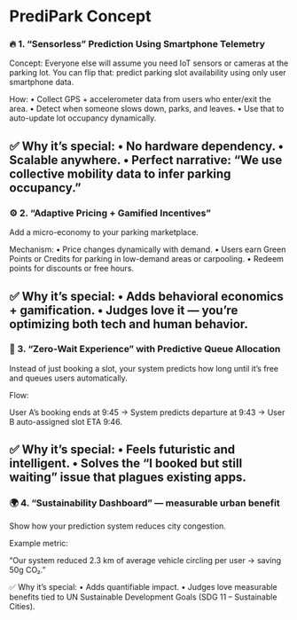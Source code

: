 # PrediPark Concept

### 🔥 1. “Sensorless” Prediction Using Smartphone Telemetry
Concept:
Everyone else will assume you need IoT sensors or cameras at the parking lot.
You can flip that: predict parking slot availability using only user smartphone data.

How:
    •    Collect GPS + accelerometer data from users who enter/exit the area.
    •    Detect when someone slows down, parks, and leaves.
    •    Use that to auto-update lot occupancy dynamically.

✅ Why it’s special:
    •    No hardware dependency.
    •    Scalable anywhere.
    •    Perfect narrative: “We use collective mobility data to infer parking occupancy.”
---
### ⚙️ 2. “Adaptive Pricing + Gamified Incentives”
Add a micro-economy to your parking marketplace.

Mechanism:
    •    Price changes dynamically with demand.
    •    Users earn Green Points or Credits for parking in low-demand areas or carpooling.
    •    Redeem points for discounts or free hours.

✅ Why it’s special:
    •    Adds behavioral economics + gamification.
    •    Judges love it — you’re optimizing both tech and human behavior.
---
### 🧠 3. “Zero-Wait Experience” with Predictive Queue Allocation
Instead of just booking a slot, your system predicts how long until it’s free and queues users automatically.

Flow:

User A’s booking ends at 9:45 →
System predicts departure at 9:43 →
User B auto-assigned slot ETA 9:46.

✅ Why it’s special:
    •    Feels futuristic and intelligent.
    •    Solves the “I booked but still waiting” issue that plagues existing apps.
---
### 🌍 4. “Sustainability Dashboard” — measurable urban benefit

Show how your prediction system reduces city congestion.

Example metric:

“Our system reduced 2.3 km of average vehicle circling per user → saving 50g CO₂.”

✅ Why it’s special:
    •    Adds quantifiable impact.
    •    Judges love measurable benefits tied to UN Sustainable Development Goals (SDG 11 – Sustainable Cities).
